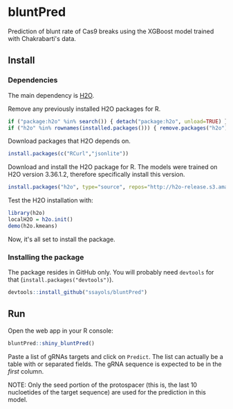 # bluntPred

Prediction of blunt rate of Cas9 breaks using the XGBoost model trained with Chakrabarti's data.

## Install

### Dependencies

The main dependency is [H2O](https://h2o.ai/).

Remove any previously installed H2O packages for R.

```R
if ("package:h2o" %in% search()) { detach("package:h2o", unload=TRUE) }
if ("h2o" %in% rownames(installed.packages())) { remove.packages("h2o") }
```

Download packages that H2O depends on.

```R
install.packages(c("RCurl","jsonlite"))
```

Download and install the H2O package for R. The models were trained on H2O version 3.36.1.2, therefore specifically install this version.

```R
install.packages("h2o", type="source", repos="http://h2o-release.s3.amazonaws.com/h2o/rel-zumbo/2/R")
```

Test the H2O installation with:

```R
library(h2o)
localH2O = h2o.init()
demo(h2o.kmeans)
```

Now, it's all set to install the package.

### Installing the package

The package resides in GitHub only. You will probably need `devtools` for that (`install.packages("devtools")`).

```R
devtools::install_github("ssayols/bluntPred")
```

## Run

Open the web app in your R console:

```R
bluntPred::shiny_bluntPred()
```

Paste a list of gRNAs targets and click on `Predict`.
The list can actually be a table with <tab> or <comma> separated fields.
The gRNA sequence is expected to be in the *first* column.

NOTE: Only the seed portion of the protospacer (this is, the last 10 nucloetides of the target sequence) are used for the prediction in this model.

